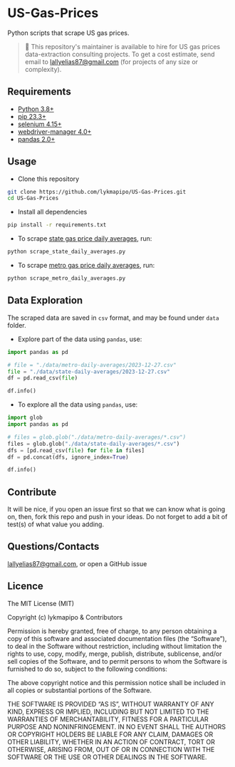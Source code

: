 # US-Gas-Prices

Python scripts that scrape US gas prices.

> 👋 This repository's maintainer is available to hire for US gas prices data-extraction consulting projects. To get a cost estimate, send email to lallyelias87@gmail.com (for projects of any size or complexity).

## Requirements

- [Python 3.8+](https://www.python.org/)
- [pip 23.3+](https://github.com/pypa/pip)
- [selenium 4.15+](https://github.com/SeleniumHQ/selenium/tree/trunk/py)
- [webdriver-manager 4.0+](https://github.com/SergeyPirogov/webdriver_manager)
- [pandas 2.0+](https://github.com/pandas-dev/pandas)

## Usage

- Clone this repository
```sh
git clone https://github.com/lykmapipo/US-Gas-Prices.git
cd US-Gas-Prices
```

- Install all dependencies

```sh
pip install -r requirements.txt
```

- To scrape [state gas price daily averages](https://gasprices.aaa.com/state-gas-price-averages/), run:

```sh
python scrape_state_daily_averages.py
```

- To scrape [metro gas price daily averages](https://gasprices.aaa.com/state-gas-price-averages/), run:

```sh
python scrape_metro_daily_averages.py
```

## Data Exploration
The scraped data are saved in `csv` format, and may be found under `data` folder.

- Explore part of the data using `pandas`, use:
```python
import pandas as pd

# file = "./data/metro-daily-averages/2023-12-27.csv"
file = "./data/state-daily-averages/2023-12-27.csv"
df = pd.read_csv(file)

df.info()
```

- To explore all the data using `pandas`, use:
```python
import glob
import pandas as pd

# files = glob.glob("./data/metro-daily-averages/*.csv")
files = glob.glob("./data/state-daily-averages/*.csv")
dfs = [pd.read_csv(file) for file in files]
df = pd.concat(dfs, ignore_index=True)

df.info()
```

## Contribute

It will be nice, if you open an issue first so that we can know what is going on, then, fork this repo and push in your ideas. Do not forget to add a bit of test(s) of what value you adding.

## Questions/Contacts

lallyelias87@gmail.com, or open a GitHub issue


## Licence

The MIT License (MIT)

Copyright (c) lykmapipo & Contributors

Permission is hereby granted, free of charge, to any person obtaining a copy of this software and associated documentation files (the “Software”), to deal in the Software without restriction, including without limitation the rights to use, copy, modify, merge, publish, distribute, sublicense, and/or sell copies of the Software, and to permit persons to whom the Software is furnished to do so, subject to the following conditions:

The above copyright notice and this permission notice shall be included in all copies or substantial portions of the Software.

THE SOFTWARE IS PROVIDED “AS IS”, WITHOUT WARRANTY OF ANY KIND, EXPRESS OR IMPLIED, INCLUDING BUT NOT LIMITED TO THE WARRANTIES OF MERCHANTABILITY, FITNESS FOR A PARTICULAR PURPOSE AND NONINFRINGEMENT. IN NO EVENT SHALL THE AUTHORS OR COPYRIGHT HOLDERS BE LIABLE FOR ANY CLAIM, DAMAGES OR OTHER LIABILITY, WHETHER IN AN ACTION OF CONTRACT, TORT OR OTHERWISE, ARISING FROM, OUT OF OR IN CONNECTION WITH THE SOFTWARE OR THE USE OR OTHER DEALINGS IN THE SOFTWARE.
